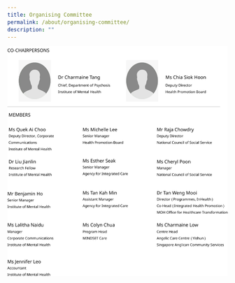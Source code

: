```yaml
---
title: Organising Committee
permalink: /about/organising-committee/
description: ""
---
```

![](/images/Organising%20Committee.png)

